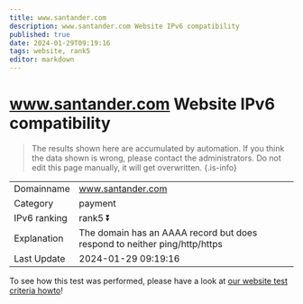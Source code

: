 ```yaml
---
title: www.santander.com
description: www.santander.com Website IPv6 compatibility
published: true
date: 2024-01-29T09:19:16
tags: website, rank5
editor: markdown
---
```


# www.santander.com Website IPv6 compatibility

> The results shown here are accumulated by automation. If you think the data shown is wrong, please contact the administrators. 
> Do not edit this page manually, it will get overwritten.
{.is-info}


|   |   |
| - | - |
| Domainname | www.santander.com
| Category | payment |
| IPv6 ranking | rank5 :arrow_double_down: |
| Explanation | The domain has an AAAA record but does respond to neither ping/http/https |
| Last Update | 2024-01-29 09:19:16 |

To see how this test was performed, please have a look at [our website test criteria howto](/howto/testcriteria/website)!

